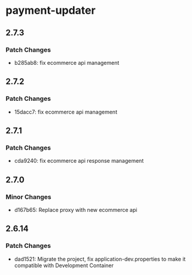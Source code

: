 # payment-updater

## 2.7.3

### Patch Changes

- b285ab8: fix ecommerce api management

## 2.7.2

### Patch Changes

- 15dacc7: fix ecommerce api management

## 2.7.1

### Patch Changes

- cda9240: fix ecommerce api response management

## 2.7.0

### Minor Changes

- d167b65: Replace proxy with new ecommerce api

## 2.6.14

### Patch Changes

- dad1521: Migrate the project, fix application-dev.properties to make it compatible with Development Container
